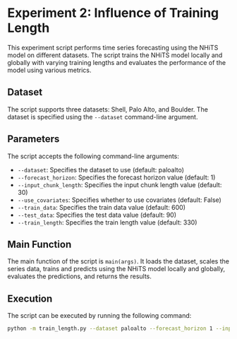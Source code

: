 # Experiment 2: Influence of Training Length

This experiment script performs time series forecasting using the NHiTS model on different datasets. The script trains the NHiTS model locally and globally with varying training lengths and evaluates the performance of the model using various metrics.

## Dataset
The script supports three datasets: Shell, Palo Alto, and Boulder. The dataset is specified using the `--dataset` command-line argument.

## Parameters
The script accepts the following command-line arguments:
- `--dataset`: Specifies the dataset to use (default: paloalto)
- `--forecast_horizon`: Specifies the forecast horizon value (default: 1)
- `--input_chunk_length`: Specifies the input chunk length value (default: 30)
- `--use_covariates`: Specifies whether to use covariates (default: False)
- `--train_data`: Specifies the train data value (default: 600)
- `--test_data`: Specifies the test data value (default: 90)
- `--train_length`: Specifies the train length value (default: 330)

## Main Function
The main function of the script is `main(args)`. It loads the dataset, scales the series data, trains and predicts using the NHiTS model locally and globally, evaluates the predictions, and returns the results.

## Execution
The script can be executed by running the following command:

```bash
python -m train_length.py --dataset paloalto --forecast_horizon 1 --input_chunk_length 30 --use_covariates False --train_data 600 --test_data 90 --train_length 330
```